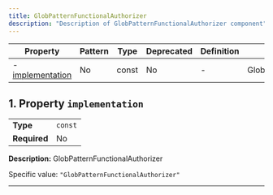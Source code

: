 ```yaml
---
title: GlobPatternFunctionalAuthorizer
description: "Description of GlobPatternFunctionalAuthorizer component"
---
```


| Property                             | Pattern | Type  | Deprecated | Definition | Title/Description               |
| ------------------------------------ | ------- | ----- | ---------- | ---------- | ------------------------------- |
| - [implementation](#implementation ) | No      | const | No         | -          | GlobPatternFunctionalAuthorizer |

## <a name="implementation"></a>1. Property `implementation`

|              |         |
| ------------ | ------- |
| **Type**     | `const` |
| **Required** | No      |

**Description:** GlobPatternFunctionalAuthorizer

Specific value: `"GlobPatternFunctionalAuthorizer"`

----------------------------------------------------------------------------------------------------------------------------
